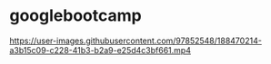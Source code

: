 # googlebootcamp



https://user-images.githubusercontent.com/97852548/188470214-a3b15c09-c228-41b3-b2a9-e25d4c3bf661.mp4


